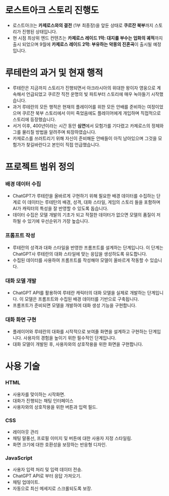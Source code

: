 # 로스트아크 스토리 진행도
- 로스트아크는 **카제로스와의 결전** (1부 최종장)을 앞둔 상태로 **쿠르잔 북부**까지 스토리가 진행된 상태입니다.
- 현 시점 최상위 엔드 컨텐츠는 **카제로스 레이드 1막: 대지를 부수는 업화의 궤적**까지 출시 되었으며 9월에 **카제로스 레이드 2막: 부유하는 악몽의 진혼곡**이 출시될 예정입니다.

# 루테란의 과거 및 현재 행적
- 루테란은 지금까지 스토리가 진행되면서 아크라시아의 위대한 왕이자 영웅으로 계속해서 언급되었고 쿠르잔 직전 운명의 빛 파트부터 스토리에 매우 녹아들기 시작했습니다.
- 과거 루테란의 모든 행적은 현재의 플레이어를 위한 모든 안배를 준비하는 여정이었으며 쿠르잔 북부 스토리에서 이미 죽었음에도 플레이어에게 개입하며 직접적으로 스토리에 등장했습니다.
- 서거 이후, 400년이라는 시간 동안 **심연**에서 모험가를 기다렸고 카제로스의 정체와 그를 물리칠 방법을 알려주며 퇴장하였습니다.
- 카제로스를 쓰러트리기 위해 자신이 준비해둔 안배들이 아직 남아있으며 그것을 모험가가 찾길바란다고 본인이 직접 언급했습니다.

# 프로젝트 범위 정의

### 배경 데이터 수집
- ChatGPT가 루테란을 올바르게 구현하기 위해 필요한 배경 데이터를 수집하는 단계로 이 데이터는 루테탄의 배경, 성격, 대화 스타일, 게임의 스토리 들을 포함하며 AI가 캐릭터의 특성을 잘 반영할 수 있도록 돕습니다.
- 데이터 수집은 모델 개발의 기초가 되고 적절한 데이터가 없으면 모델의 품질이 저하될 수 있기에 우선순위가 가장 높습니다.

### 프롬프트 작성
- 루테란의 성격과 대화 스타일을 반영한 프롬프트를 설계하는 단계입니다. 이 단계는 ChatGPT사 루테란의 대화 스타일에 맞는 응답을 생성하도록 유도합니다.
- 수집된 데이터를 사용하여 프롬프트를 작성해야 모델이 올바르게 작동할 수 있습니다.

### 대화 모델 개발
- ChatGPT API를 활용하여 루테란 캐릭터의 대화 모델을 실제로 개발하는 단계입니다. 이 모델은 프롬프트와 수집된 배경 데이터를 기반으로 구축됩니다.
- 프롬프트가 준비되면 모델을 개발하여 대화 생성 기능을 구현합니다.

### 대화 화면 구현
- 플레이어와 루테란의 대화를 시작적으로 보여줄 화면을 설계하고 구현하는 단계입니다. 사용자의 경험을 높이기 위한 필수적인 단계입니다.
- 대화 모델이 개발된 후, 사용자와의 상호작용을 위한 화면을 구현합니다.

# 사용 기술

### HTML
- 사용자를 맞이하는 시작화면.
- 대화가 진행되는 채팅 인터페이스
- 사용자와의 상호작용을 위한 버튼과 입력 필드.

### CSS
- 레이아웃 관리
- 채팅 말풍선, 프로필 이미지 및 버튼에 대한 사용자 지정 스타일림.
- 화면 크기에 대한 호환성을 보장하는 반응형 디자인.

### JavaScript
- 사용자 입력 처리 및 입력 데이터 전송.
- ChatGPT API로 부터 응답 가져오기.
- 채팅 업데이트.
- 자동으로 최신 메세지로 스크롤되도록 보장.